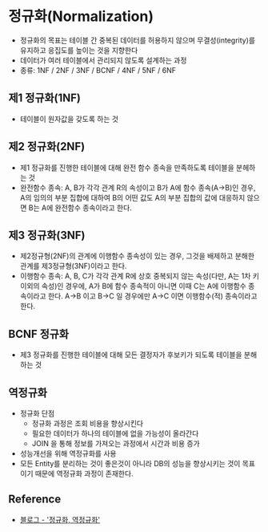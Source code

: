 # 정규화(Normalization)
- 정규화의 목표는 테이블 간 중복된 데이터를 허용하지 않으며 무결성(integrity)를 유지하고 응집도를 높이는 것을 지향한다
- 데이터가 여러 테이블에서 관리되지 않도록 설계하는 과정
- 종류: 1NF / 2NF / 3NF / BCNF / 4NF / 5NF / 6NF

## 제1 정규화(1NF)
- 테이블이 원자값을 갖도록 하는 것

## 제2 정규화(2NF)
- 제1 정규화를 진행한 테이블에 대해 완전 함수 종속을 만족하도록 테이블을 분헤하는 것
- 완전함수 종속: A, B가 각각 관계 R의 속성이고 B가 A에 함수 종속(A→B)인 경우, A의 임의의 부분 집합에 대하여 B의 어떤 값도 A의 부분 집합의 값에 대응하지 않으면 B는 A에 완전함수 종속이라고 한다.

## 제3 정규화(3NF)
- 제2정규형(2NF)의 관계에 이행함수 종속성이 있는 경우, 그것을 배제하고 분해한 관계를 제3정규형(3NF)이라고 한다.
- 이행함수 종속: A, B, C가 각각 관계 R에 상호 중복되지 않는 속성(다만, A는 1차 키 이외의 속성)인 경우에, A가 B에 함수 종속적이 아니면 이때 C는 A에 이행함수 종속이라고 한다. A->B 이고 B->C 일 경우에만 A->C 이면 이행함수(적) 종속이라고 한다.

## BCNF 정규화
- 제3 정규화를 진행한 테이블에 대해 모든 결정자가 후보키가 되도록 테이블을 분해하는 것

## 역정규화
- 정규화 단점
    - 정규화 과정은 조회 비용을 향상시킨다
    - 필요한 데이터가 하나의 테이블에 없을 가능성이 올라간다
    - JOIN 을 통해 정보를 가져오는 과정에서 시간과 비용 증가
- 성능개선을 위해 역정규화를 사용
- 모든 Entity를 분리하는 것이 좋은것이 아니라 DB의 성능을 향상시키는 것이 목표이기 때문에 역정규화 과정이 존재한다.

## Reference
- [블로그 - '정규화, 역정규화'](https://jaenjoy.tistory.com/15)